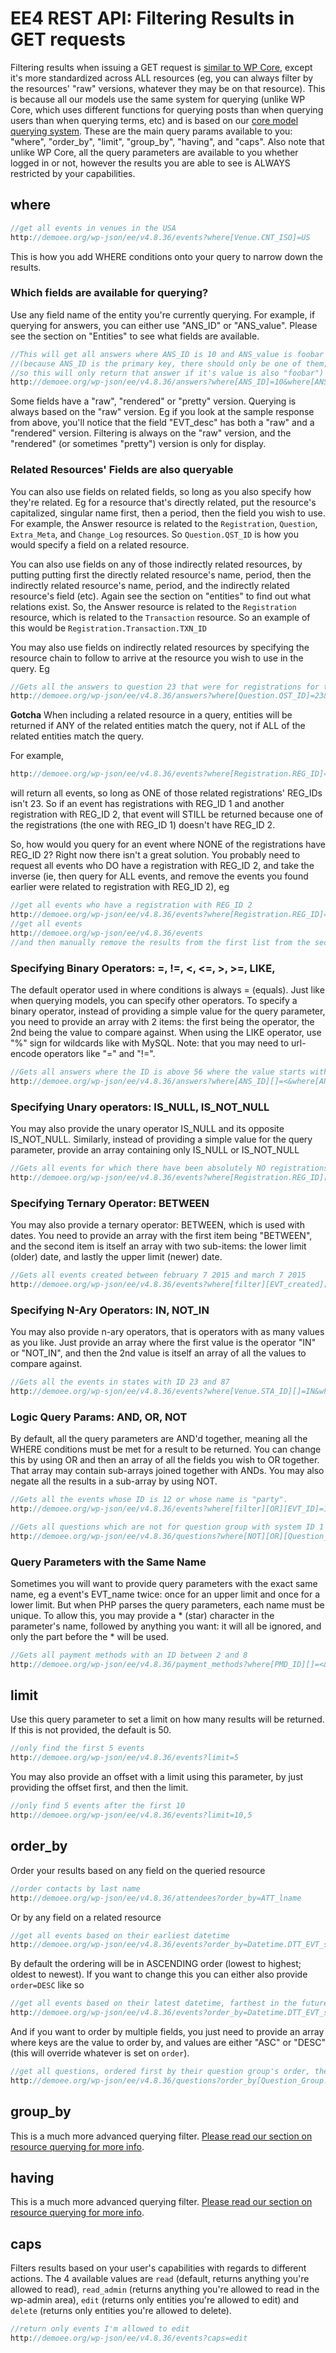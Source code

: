 # EE4 REST API: Filtering Results in GET requests

Filtering results when issuing a GET request is [similar to WP Core](http://v2.wp-api.org/reference/posts/), except it's more standardized across ALL resources (eg, you can always filter by the resources' "raw" versions, whatever they may be on that resource). This is because all our models use the same system for querying (unlike WP Core, which uses different functions for querying posts than when querying users than when querying terms, etc) and is based on our [core model querying system](../G--Model-System/model-querying.md). These are the main query params available to you: "where", "order_by", "limit", "group_by", "having", and "caps". Also note that unlike WP Core, all the query parameters are available to you whether logged in or not, however the results you are able to see is ALWAYS restricted by your capabilities.

## where

```php
//get all events in venues in the USA
http://demoee.org/wp-json/ee/v4.8.36/events?where[Venue.CNT_ISO]=US
```

This is how you add WHERE conditions onto your query to narrow down the results.

### Which fields are available for querying?

Use any field name of the entity you're currently querying. For example, if querying for answers, you can either use "ANS_ID" or "ANS_value". Please see the section on "Entities" to see what fields are available.

```php
//This will get all answers where ANS_ID is 10 and ANS_value is foobar 
//(because ANS_ID is the primary key, there should only be one of them; 
//so this will only return that answer if it's value is also "foobar")
http://demoee.org/wp-json/ee/v4.8.36/answers?where[ANS_ID]=10&where[ANS_value]=foobar
```

Some fields have a "raw", "rendered" or "pretty" version. Querying is always based on the "raw" version. Eg if you look at the sample response from above, you'll notice that the field "EVT_desc" has both a "raw" and a "rendered" version. Filtering is always on the "raw" version, and the "rendered" (or sometimes "pretty") version is only for display.

### Related Resources' Fields are also queryable

You can also use fields on related fields, so long as you also specify how they're related. Eg for a resource that's directly related, put the resource's capitalized, singular name first, then a period, then the field you wish to use. For example, the Answer resource is related to the `Registration`, `Question`, `Extra_Meta`, and `Change_Log` resources. So `Question.QST_ID` is how you would specify a field on a related resource.

You can also use fields on any of those indirectly related resources, by putting putting first the directly related resource's name, period, then the indirectly related resource's name, period, and the indirectly related resource's field (etc). Again see the section on "entities" to find out what relations exist. So, the Answer resource is related to the `Registration` resource, which is related to the `Transaction` resource. So an example of this would be `Registration.Transaction.TXN_ID`

You may also use fields on indirectly related resources by specifying the resource chain to follow to arrive at the resource you wish to use in the query. Eg

```php
//Gets all the answers to question 23 that were for registrations for transaction 43.
http://demoee.org/wp-json/ee/v4.8.36/answers?where[Question.QST_ID]=23&where[Registration.Transaction.TXN_ID]=43
```

**Gotcha** When including a related resource in a query, entities will be returned if ANY of the related entities match the query, not if ALL of the related entities match the query.

For example, 

```php
http://demoee.org/wp-json/ee/v4.8.36/events?where[Registration.REG_ID]=!%3D&where[Registration.REG_ID]=2
```
will return all events, so long as ONE of those related registrations' REG_IDs isn't 23. So if an event has registrations with REG_ID 1 and another registration with REG_ID 2, that event will STILL be returned because one of the registrations (the one with REG_ID 1) doesn't have REG_ID 2.

So, how would you query for an event where NONE of the registrations have REG_ID 2? Right now there isn't a great solution. You probably need to request all events who DO have a registration with REG_ID 2, and take the inverse (ie, then query for ALL events, and remove the events you found earlier were related to registration with REG_ID 2), eg 

```php
//get all events who have a registration with REG_ID 2
http://demoee.org/wp-json/ee/v4.8.36/events?where[Registration.REG_ID]=2
//get all events
http://demoee.org/wp-json/ee/v4.8.36/events
//and then manually remove the results from the first list from the second list
```

### Specifying Binary Operators: =, !=, <, <=, >, >=, LIKE,

The default operator used in where conditions is always = (equals). Just like when querying models, you can specify other operators.
To specify a binary operator, instead of providing a simple value for the query parameter, you need to provide an array with 2 items: the first being the operator, the 2nd being the value to compare against.
When using the LIKE operator, use "%" sign for wildcards like with MySQL.
Note: that you may need to url-encode operators like "=" and "!=".

```php
//Gets all answers where the ID is above 56 where the value starts with darth
http://demoee.org/wp-json/ee/v4.8.36/answers?where[ANS_ID][]=<&where[ANS_ID][]=56&where[ANS_value][]=LIKE&where[ANS_value][]=darth%
```

### Specifying Unary operators: IS_NULL, IS_NOT_NULL

You may also provide the unary operator IS_NULL and its opposite IS_NOT_NULL. Similarly, instead of providing a simple value for the query parameter, provide an array containing only IS_NULL or IS_NOT_NULL

```php
//Gets all events for which there have been absolutely NO registrations (even incomplete ones)
http://demoee.org/wp-json/ee/v4.8.36/events?where[Registration.REG_ID][]=IS_NULL
```

### Specifying Ternary Operator: BETWEEN

You may also provide a ternary operator: BETWEEN, which is used with dates. You need to provide an array with the first item being "BETWEEN", and the second item is itself an array with two sub-items: the lower limit (older) date, and lastly the upper limit (newer) date.

```php
//Gets all events created between february 7 2015 and march 7 2015
http://demoee.org/wp-json/ee/v4.8.36/events?where[filter][EVT_created][0]=BETWEEN&where[filter][EVT_created][1][]=2015-02-07T23:19:57&where[filter][EVT_created][1][]=2015-03-07T23:19:57
```

### Specifying N-Ary Operators: IN, NOT_IN

You may also provide n-ary operators, that is operators with as many values as you like. Just provide an array where the first value is the operator "IN" or "NOT_IN", and then the 2nd value is itself an array of all the values to compare against.

```php
//Gets all the events in states with ID 23 and 87
http://demoee.org/wp-sjon/ee/v4.8.36/events?where[Venue.STA_ID][]=IN&where[Venue.STA_ID][]=23&where[Venue.STA_ID][]=87
```

### Logic Query Params: AND, OR, NOT

By default, all the query parameters are AND'd together, meaning all the WHERE conditions must be met for a result to be returned. You can change this by using OR and then an array of all the fields you wish to OR together. That array may contain sub-arrays joined together with ANDs. You may also negate all the results in a sub-array by using NOT.

```php
//Gets all the events whose ID is 12 or whose name is "party".
http://demoee.org/wp-json/ee/v4.8.36/events?where[filter][OR][EVT_ID]=12&where[filter][OR][EVT_name]=party

//Gets all questions which are not for question group with system ID 1 or 2 (see "Query Parameters with the same Name" for an explanation of the star)
http://demoee.org/wp-json/ee/v4.8.36/questions?where[NOT][OR][Question_Group.QSG_system]=1&where[NOT][OR][Question_Group.QSG_system*]=2
```

### Query Parameters with the Same Name

Sometimes you will want to provide query parameters with the exact same name, eg a event's EVT_name twice: once for an upper limit and once for a lower limit. But when PHP parses the query parameters, each name must be unique. To allow this, you may provide a * (star) character in the parameter's name, followed by anything you want: it will all be ignored, and only the part before the * will be used.

```php
//Gets all payment methods with an ID between 2 and 8
http://demoee.org/wp-json/ee/v4.8.36/payment_methods?where[PMD_ID][]=<&where[PMD_ID][]=9&where[filter][PMD_ID*lower_range_limit][]=<&where[PMD_ID*lower_range_limit][]=2
```

## limit

Use this query parameter to set a limit on how many results will be returned. If this is not provided, the default is 50.

```php
//only find the first 5 events
http://demoee.org/wp-json/ee/v4.8.36/events?limit=5
```

You may also provide an offset with a limit using this parameter, by just providing the offset first, and then the limit.

```php
//only find 5 events after the first 10
http://demoee.org/wp-json/ee/v4.8.36/events?limit=10,5
```

## order_by

Order your results based on any field on the queried resource

```php
//order contacts by last name
http://demoee.org/wp-json/ee/v4.8.36/attendees?order_by=ATT_lname
```

Or by any field on a related resource

```php
//get all events based on their earliest datetime
http://demoee.org/wp-json/ee/v4.8.36/events?order_by=Datetime.DTT_EVT_start
```

By default the ordering will be in ASCENDING order (lowest to highest; oldest to newest). If you want to change this you can either also provide `order=DESC` like so

```php
//get all events based on their latest datetime, farthest in the future first and going back in time
http://demoee.org/wp-json/ee/v4.8.36/events?order_by=Datetime.DTT_EVT_start&order=DESC
```

And if you want to order by multiple fields, you just need to provide an array where keys are the value to order by, and values are either "ASC" or "DESC" (this will override whatever is set on `order`).

```php
//get all questions, ordered first by their question group's order, then by their question's order
http://demoee.org/wp-json/ee/v4.8.36/questions?order_by[Question_Group.QSG_order]=ASC&order_by[QST_order]=ASC
```

## group_by

This is a much more advanced querying filter. [Please read our section on resource querying for more info](../G--Model-System/model-querying.md).

## having

This is a much more advanced querying filter. [Please read our section on resource querying for more info](../G--Model-System/model-querying.md).

## caps

Filters results based on your user's capabilities with regards to different actions. The 4 available values are `read` (default, returns anything you're allowed to read), `read_admin` (returns anything you're allowed to read in the wp-admin area), `edit` (returns only entities you're allowed to edit) and `delete` (returns only entities you're allowed to delete).

```php
//return only events I'm allowed to edit
http://demoee.org/wp-json/ee/v4.8.36/events?caps=edit
```
